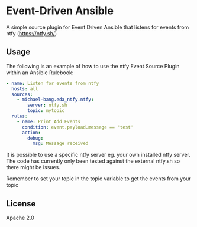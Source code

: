 # Event-Driven Ansible

A simple source plugin for Event Driven Ansible that listens for events from ntfy (https://ntfy.sh/)

## Usage

The following is an example of how to use the ntfy Event Source Plugin within an Ansible Rulebook:

```yaml
- name: Listen for events from ntfy
  hosts: all
  sources:
    - michael-bang.eda_ntfy.ntfy:
        server: ntfy.sh
        topic: mytopic
  rules:
    - name: Print Add Events
      condition: event.payload.message == 'test'
      action:
        debug:
          msg: Message received 

```

It is possible to use a specific ntfy server eg. your own installed ntfy server. The code has currently only been tested against the external ntfy.sh so there might be issues.

Remember to set your topic in the topic variable to get the events from your topic

## License

Apache 2.0